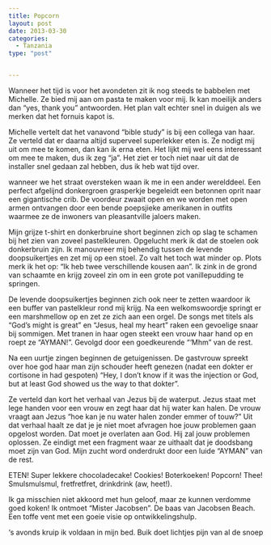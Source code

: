 ```yaml
---
title: Popcorn
layout: post
date: 2013-03-30
categories:
  - Tanzania
type: "post"


---
```

Wanneer het tijd is voor het avondeten zit ik nog steeds te babbelen met Michelle. Ze bied mij aan om pasta te maken voor mij. Ik kan moeilijk anders dan &#8220;yes, thank you&#8221; antwoorden. Het plan valt echter snel in duigen als we merken dat het fornuis kapot is.

Michelle vertelt dat het vanavond &#8220;bible study&#8221; is bij een collega van haar. Ze verteld dat er daarna altijd superveel superlekker eten is. Ze nodigt mij uit om mee te komen, dan kan ik erna eten. Het lijkt mij wel eens interessant om mee te maken, dus ik zeg &#8220;ja&#8221;. Het ziet er toch niet naar uit dat de installer snel gedaan zal hebben, dus ik heb wat tijd over.

wanneer we het straat oversteken waan ik me in een ander werelddeel. Een perfect afgelijnd donkergroen grasperkje begeleidt een betonnen oprit naar een gigantische crib. De voordeur zwaait open en we worden met open armen ontvangen door een bende poepsjieke amerikanen in outfits waarmee ze de inwoners van pleasantville jaloers maken.

Mijn grijze t-shirt en donkerbruine short beginnen zich op slag te schamen bij het zien van zoveel pastelkleuren. Opgelucht merk ik dat de stoelen ook donkerbruin zijn. Ik manouvreer mij behendig tussen de levende doopsuikertjes en zet mij op een stoel. Zo valt het toch wat minder op. Plots merk ik het op: &#8220;Ik heb twee verschillende kousen aan&#8221;. Ik zink in de grond van schaamte en krijg zoveel zin om in een grote pot vanillepudding te springen.

De levende doopsuikertjes beginnen zich ook neer te zetten waardoor ik een buffer van pastelkleur rond mij krijg. Na een welkomswoordje springt er een marshmellow op en zet ze zich aan een orgel. De songs met titels als &#8220;God&#8217;s might is great&#8221; en &#8220;Jesus, heal my heart&#8221; raken een gevoelige snaar bij sommigen. Met tranen in haar ogen steekt een vrouw haar hand op en roept ze &#8220;AYMAN!&#8221;. Gevolgd door een goedkeurende &#8220;&#8216;Mhm&#8221; van de rest.

Na een uurtje zingen beginnen de getuigenissen. De gastvrouw spreekt over hoe god haar man zijn schouder heeft genezen (nadat een dokter er cortisone in had gespoten) &#8220;Hey, I don&#8217;t know if it was the injection or God, but at least God showed us the way to that dokter&#8221;.

Ze verteld dan kort het verhaal van Jezus bij de waterput. Jezus staat met lege handen voor een vrouw en zegt haar dat hij water kan halen. De vrouw vraagt aan Jezus &#8220;hoe kan je nu water halen zonder emmer of touw?&#8221; Uit dat verhaal haalt ze dat je je niet moet afvragen hoe jouw problemen gaan opgelost worden. Dat moet je overlaten aan God. Hij zal jouw problemen oplossen. Ze eindigt met een fragment waar ze uithaalt dat je doodsbang moet zijn van God. Mijn zucht word onderdrukt door een luide &#8220;AYMAN&#8221; van de rest.

ETEN! Super lekkere chocoladecake! Cookies! Boterkoeken! Popcorn! Thee! Smulsmulsmul, fretfretfret, drinkdrink (aw, heet!).

Ik ga misschien niet akkoord met hun geloof, maar ze kunnen verdomme goed koken! Ik ontmoet &#8220;Mister Jacobsen&#8221;. De baas van Jacobsen Beach. Een toffe vent met een goeie visie op ontwikkelingshulp.

&#8216;s avonds kruip ik voldaan in mijn bed. Buik doet lichtjes pijn van al de snoep
